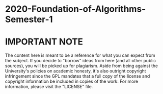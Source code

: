 # 2020-Foundation-of-Algorithms-Semester-1
# IMPORTANT NOTE

The content here is meant to be a reference for what you can expect from the subject. If you decide to "borrow"
ideas from here (and all other public sources), you will be picked up for plagiarism. Aside from being against the
University's policies on academic honesty, it's also outright copyright infringement since the GPL mandates that a
full copy of the license and copyright information be included in copies of the work. For more information, please
visit the "LICENSE" file.

